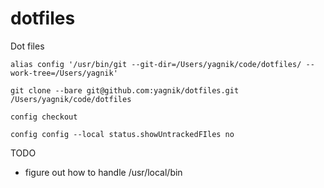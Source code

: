 # dotfiles
Dot files

```alias config '/usr/bin/git --git-dir=/Users/yagnik/code/dotfiles/ --work-tree=/Users/yagnik'```

```git clone --bare git@github.com:yagnik/dotfiles.git /Users/yagnik/code/dotfiles```

```config checkout```

```config config --local status.showUntrackedFIles no```

TODO
- figure out how to handle /usr/local/bin
